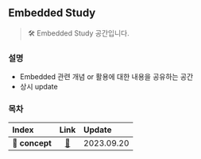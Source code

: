 ## Embedded Study
> 🛠 Embedded Study 공간입니다.

### 설명
- Embedded 관련 개념 or 활용에 대한 내용을 공유하는 공간
- 상시 update

### 목차
| Index | Link | Update |
|:------|:----:|:-------|
| 📁 **concept** | [🔗](https://github.com/Virtual-HDL/Study/tree/master/Embedded/concept) | 2023.09.20 |
